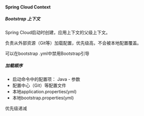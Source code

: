 #### Spring Cloud Context

##### Bootstrap 上下文

Spring Cloud启动时创建，应用上下文的父级上下文。

负责从外部资源（Git等）加载配置，优先级高，不会被本地配置覆盖。

可以在bootstrap .yml中禁用Bootstrap引导

##### 加载顺序

- 启动命令中的配置项： Java - 参数
- 配置中心（Git）等配置文件
- 本地application.properties(yml)
- 本地bootstrap.properties(yml)

优先级递减